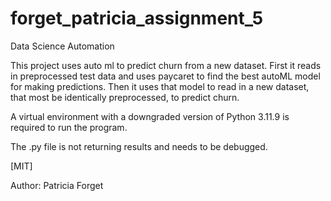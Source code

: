 # forget\_patricia\_assignment\_5

Data Science Automation



This project uses auto ml to predict churn from a new dataset. First it reads in preprocessed test data and uses paycaret to find the best autoML model for making predictions. Then it uses that model to read in a new dataset, that most be identically preprocessed, to predict churn.



A virtual environment with a downgraded version of Python 3.11.9 is required to run the program. 



The .py file is not returning results and needs to be debugged.



\[MIT]



Author: Patricia Forget


